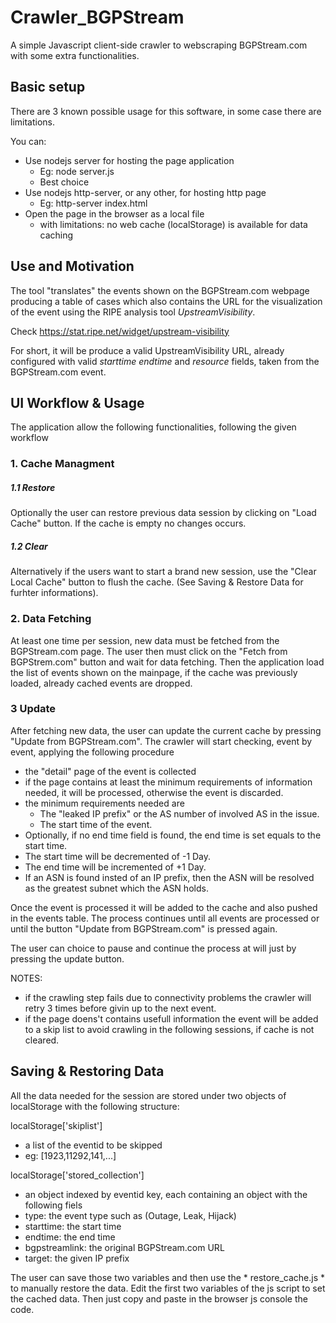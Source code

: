 # Crawler_BGPStream
A simple Javascript client-side crawler to webscraping BGPStream.com with some extra functionalities.

## Basic setup

There are 3 known possible usage for this software, in some case there are limitations.

You can:
* Use nodejs server for hosting the page application
  * Eg: node server.js 
  * Best choice
* Use nodejs http-server, or any other, for hosting http page
  * Eg: http-server index.html
* Open the page in the browser as a local file 
  * with limitations: no web cache (localStorage) is available for data caching

## Use and Motivation

The tool "translates" the events shown on the BGPStream.com webpage producing a table of cases which also contains the URL for the visualization of the event using the RIPE analysis tool  *UpstreamVisibility*.

Check https://stat.ripe.net/widget/upstream-visibility

For short, it will be produce a valid UpstreamVisibility URL, already configured with valid *starttime* *endtime* and *resource* fields, taken from the BGPStream.com event.

## UI Workflow & Usage

The application allow the following functionalities, following the given workflow
### 1. Cache Managment

##### 1.1 Restore 
Optionally the user can restore previous data session by clicking on "Load Cache" button. If the cache is empty no changes occurs. 
 
##### 1.2 Clear 
Alternatively if the users want to start a brand new session, use the "Clear Local Cache" button to flush the cache. (See Saving & Restore Data for furhter informations).
 
### 2. Data Fetching

At least one time per session, new data must be fetched from the BGPStream.com page.
 The user then must click on the "Fetch from BGPStrem.com" button and wait for data fetching.
 Then the application load the list of events shown on the mainpage, if the cache was previously loaded, already cached events are dropped.

### 3 Update

After fetching new data, the user can update the current cache by pressing "Update from BGPStream.com".
 The crawler will start checking, event by event, applying the following procedure
  
* the "detail" page of the event is collected
* if the page contains at least the minimum requirements of information needed, it will be processed, otherwise the event is discarded.
* the minimum requirements needed are
  * The "leaked IP prefix" or the AS number of involved AS in the issue.
  * The start time of the event. 
* Optionally, if no end time field is found, the end time is set equals to the start time.
* The start time will be decremented of -1 Day.
* The end time will be incremented of +1 Day.
* If an ASN is found insted of an IP prefix, then the ASN will be resolved as the greatest subnet which the ASN holds.

Once the event is processed it will be added to the cache and also pushed in the events table.
The process continues until all events are processed or until the button "Update from BGPStream.com" is pressed again.

The user can choice to pause and continue the process at will just by pressing the update button.

NOTES:
+ if the crawling step fails due to connectivity problems the crawler will retry 3 times before givin up to the next event.
+ if the page doens't contains usefull information the event will be added to a skip list to avoid crawling in the following sessions, if cache is not cleared.

## Saving & Restoring Data

All the data needed for the session are stored under two objects of localStorage with the following structure:

localStorage['skiplist']
* a list of the eventid to be skipped
* eg: [1923,11292,141,...]

localStorage['stored_collection']
* an object indexed by eventid key, each containing an object with the following fiels
 * type: the event type such as (Outage, Leak, Hijack)
 * starttime: the start time
 * endtime: the end time
 * bgpstreamlink: the original BGPStream.com URL
 * target: the given  IP prefix
 
The user can save those two variables and then use the * restore_cache.js * to manually restore the data.
Edit the first two variables of the js script to set the cached data.
Then just copy and paste in the browser js console the code.
